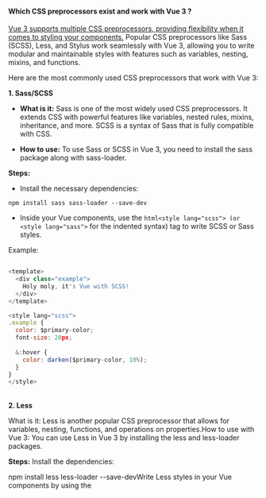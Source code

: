 <h4>Which CSS preprocessors exist and work with Vue 3 ?</h4>

<ins>Vue 3 supports multiple CSS preprocessors, providing flexibility when it comes to styling your components.</ins> Popular CSS preprocessors like Sass (SCSS), Less, and Stylus work seamlessly with Vue 3, allowing you to write modular and maintainable styles with features such as variables, nesting, mixins, and functions.

Here are the most commonly used CSS preprocessors that work with Vue 3:

**1. Sass/SCSS**</br>
- **What is it:** Sass is one of the most widely used CSS preprocessors. It extends CSS with powerful features like variables, nested rules, mixins, inheritance, and more. SCSS is a syntax of Sass that is fully compatible with CSS.

- **How to use:** To use Sass or SCSS in Vue 3, you need to install the sass package along with sass-loader.

**Steps:**

- Install the necessary dependencies:

```
npm install sass sass-loader --save-dev
```
- Inside your Vue components, use the ``` html<style lang="scss"> (or <style lang="sass"> ``` for the indented syntax) tag to write SCSS or Sass styles.

Example:
```js

<template>
  <div class="example">
    Holy moly, it's Vue with SCSS!
  </div>
</template>

<style lang="scss">
.example {
  color: $primary-color;
  font-size: 20px;
  
  &:hover {
    color: darken($primary-color, 10%);
  }
}
</style>
```



&nbsp;</br>
**2. Less**

What is it: Less is another popular CSS preprocessor that allows for variables, nesting, functions, and operations on properties.How to use with Vue 3: You can use Less in Vue 3 by installing the less and less-loader packages.


**Steps:** 
Install the dependencies:

npm install less less-loader --save-devWrite Less styles in your Vue components by using the <style lang="less"> tag.

**Example:**
```js
<template>
  <div class="example">
    Hello, Vue with Less!
  </div>
</template>

<style lang="less">
@primary-color: #42b983;

.example {
  color: @primary-color;
  font-size: 20px;

  &:hover {
    color: darken(@primary-color, 10%);
  }
}
</style>
```


Vue 3 supports multiple CSS preprocessors, providing flexibility when it comes to styling your components. Popular CSS preprocessors like **Sass (SCSS)**, **Less**, and **Stylus** work seamlessly with Vue 3, allowing you to write modular and maintainable styles with features such as variables, nesting, mixins, and functions.

Here are the most commonly used CSS preprocessors that work with Vue 3:



     2. Inside your Vue components, use the `<style lang="scss">` (or `<style lang="sass">` for the indented syntax) tag to write SCSS or Sass styles.

     #### Example:
     ```vue
     <template>
       <div class="example">
         Hello, Vue with SCSS!
       </div>
     </template>

     <style lang="scss">
     .example {
       color: $primary-color;
       font-size: 20px;
       
       &:hover {
         color: darken($primary-color, 10%)
     ```

     

### 3. **Stylus**
   - **What it is**: Stylus is a more flexible and forgiving CSS preprocessor, known for its minimal syntax and powerful features like variables, mixins, and conditionals.
   - **How to use with Vue 3**: Stylus can be integrated into Vue 3 by installing the `stylus` and `stylus-loader` packages.

     #### Steps:
     1. Install the dependencies:
        ```bash
        npm install stylus stylus-loader --save-dev
        ```

     2. Use the `<style lang="stylus">` tag in your Vue components to write Stylus code.

     #### Example:
     ```vue
     <template>
       <div class="example">
         Hello, Vue with Stylus!
       </div>
     </template>

     <style lang="stylus">
     primary-color = #42b983

     .example
       color primary-color
       font-size 20px

       &:hover
         color darken(primary-color, 10%)
     </style>
     ```

### 4. **PostCSS**
   - **What it is**: PostCSS is not a preprocessor in the traditional sense, but it processes your CSS with JavaScript plugins. It can be used to add features like CSS variables, autoprefixing, and future CSS syntax (e.g., nesting). PostCSS is often used in modern projects as part of a build pipeline.
   - **How to use with Vue 3**: Vue CLI includes PostCSS by default, but you can configure it or add custom PostCSS plugins by creating a `postcss.config.js` file in your project.

     #### Example:
     1. Install any desired PostCSS plugins (e.g., `postcss-nested` for nesting):
        ```bash
        npm install postcss-nested --save-dev
        ```

     2. Create a `postcss.config.js` file:
        ```javascript
        module.exports = {
          plugins: [
            require('postcss-nested')
          ]
        };
        ```

     3. Use standard CSS or enhanced syntax with PostCSS.

     ```vue
     <style>
     .example {
       color: red;

       .child {
         color: blue;
       }
     }
     </style>
     ```

### 5. **Tailwind CSS (Utility-first CSS Framework using PostCSS)**
   - **What it is**: While not a traditional CSS preprocessor, **Tailwind CSS** is a utility-first CSS framework that is often used with Vue 3. It's built on PostCSS and lets you create custom designs by composing utility classes.
   - **How to use with Vue 3**: Install and configure Tailwind CSS in your Vue 3 project using `postcss`.

     #### Steps:
     1. Install Tailwind CSS:
        ```bash
        npm install tailwindcss postcss autoprefixer --save-dev
        ```

     2. Initialize Tailwind:
        ```bash
        npx tailwindcss init
        ```

     3. Use Tailwind's utility classes directly in your Vue templates:
     ```vue
     <template>
       <div class="bg-blue-500 text-white p-4">
         Hello, Vue with Tailwind!
       </div>
     </template>
     ```

### Summary of CSS Preprocessors Working with Vue 3:
- **Sass/SCSS** (`sass`, `sass-loader`)
- **Less** (`less`, `less-loader`)
- **Stylus** (`stylus`, `stylus-loader`)
- **PostCSS** (via PostCSS plugins, `postcss` package)
- **Tailwind CSS** (utility-first framework, built on PostCSS)

Each of these preprocessors can be integrated easily with Vue 3 and offers different features, depending on the needs of your project. For typical usage, you just need to install the corresponding loader and start writing your preprocessor-specific syntax inside Vue's `<style>` tags.